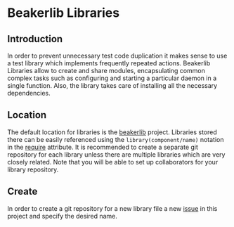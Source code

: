 # Beakerlib Libraries

## Introduction

In order to prevent unnecessary test code duplication it makes
sense to use a test library which implements frequently repeated
actions. Beakerlib Libraries allow to create and share modules,
encapsulating common complex tasks such as configuring and
starting a particular daemon in a single function. Also, the
library takes care of installing all the necessary dependencies.

## Location

The default location for libraries is the [beakerlib][beakerlib]
project.  Libraries stored there can be easily referenced using
the `library(component/name)` notation in the [require][require]
attribute.  It is recommended to create a separate git repository
for each library unless there are multiple libraries which are
very closely related. Note that you will be able to set up
collaborators for your library repository.

## Create

In order to create a git repository for a new library file a new
[issue][new] in this project and specify the desired name.

[beakerlib]: https://github.com/beakerlib/
[new]: https://github.com/beakerlib/libraries/issues/new
[require]: https://tmt.readthedocs.io/en/latest/spec/tests.html#require
